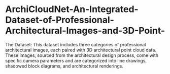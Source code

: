 # ArchiCloudNet-An-Integrated-Dataset-of-Professional-Architectural-Images-and-3D-Point-
The Dataset: This dataset includes three categories of professional architectural images, each paired with 3D architectural point cloud data. These images, sourced from the architectural design process, come with specific camera parameters and are categorized into line drawings, shadowed block diagrams, and architectural renderings.
